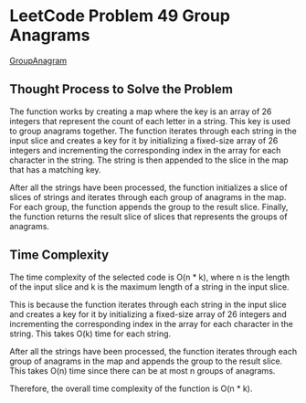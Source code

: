 # LeetCode Problem 49 Group Anagrams

[GroupAnagram](https://leetcode.com/problems/group-anagrams/)

## Thought Process to Solve the Problem

The function works by creating a map where the key is an array of 26 integers that represent the count of each letter in a string. This key is used to group anagrams together. The function iterates through each string in the input slice and creates a key for it by initializing a fixed-size array of 26 integers and incrementing the corresponding index in the array for each character in the string. The string is then appended to the slice in the map that has a matching key.

After all the strings have been processed, the function initializes a slice of slices of strings and iterates through each group of anagrams in the map. For each group, the function appends the group to the result slice. Finally, the function returns the result slice of slices that represents the groups of anagrams.





## Time Complexity

The time complexity of the selected code is O(n * k), where n is the length of the input slice and k is the maximum length of a string in the input slice. 

This is because the function iterates through each string in the input slice and creates a key for it by initializing a fixed-size array of 26 integers and incrementing the corresponding index in the array for each character in the string. This takes O(k) time for each string. 

After all the strings have been processed, the function iterates through each group of anagrams in the map and appends the group to the result slice. This takes O(n) time since there can be at most n groups of anagrams. 

Therefore, the overall time complexity of the function is O(n * k).
